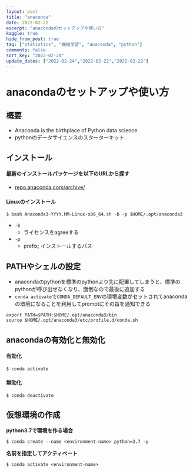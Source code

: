 ```yaml
---
layout: post
title: "anaconda"
date: 2022-02-22
excerpt: "anacondaのセットアップや使い方"
kaggle: true
hide_from_post: true
tag: ["statistics", "機械学習", "anaconda", "python"]
comments: false
sort_key: "2022-02-24"
update_dates: ["2022-02-24","2022-02-22","2022-02-22"]
---
```


# anacondaのセットアップや使い方

## 概要
 - Anaconda is the birthplace of Python data science
 - pythonのデータサイエンスのスターターキット

## インストール

#### 最新のインストールパッケージを以下のURLから探す
 - [repo.anaconda.com/archive/](https://repo.anaconda.com/archive/)

#### Linuxのインストール

```console
$ bash Anaconda3-YYYY.MM-Linux-x86_64.sh -b -p $HOME/.opt/anaconda3
```
 - `-b`
   - ライセンスをagreeする
 - `-p`
   - prefix; インストールするパス


## PATHやシェルの設定
 - anacondaのpythonを標準のpythonより先に配置してしまうと、標準のpythonが呼び出せなくなり、面倒なので最後に追加する
 - `conda activate`で`CONDA_DEFAULT_ENV`の環境変数がセットされてanacondaの環境になることを利用してpromptにその旨を通知できる

```shell
export PATH=$PATH:$HOME/.opt/anaconda3/bin
source $HOME/.opt/anaconda3/etc/profile.d/conda.sh
```

## anacondaの有効化と無効化

#### 有効化

```console
$ conda activate
```

#### 無効化

```console
$ conda deactivate
```

## 仮想環境の作成

**python3.7で環境を作る場合**  
```console
$ conda create --name <environment-name> python=3.7 -y
```

**名前を指定してアクティベート**  
```console
$ conda activate <environment-name>
```

